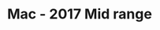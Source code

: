--- 
title: Mac - 2017 Mid range
layout: device
retailDKK: 9999
model:  MacBook Pro 
spec: 13 MPXQ2 (space grey)
image: 2017-10-02-19-56-59.png
---